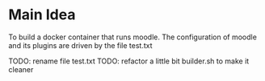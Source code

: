 # Main Idea

To build a docker container that runs moodle.
The configuration of moodle and its plugins are driven by the file test.txt

TODO: rename file test.txt
TODO: refactor a little bit builder.sh to make it cleaner
